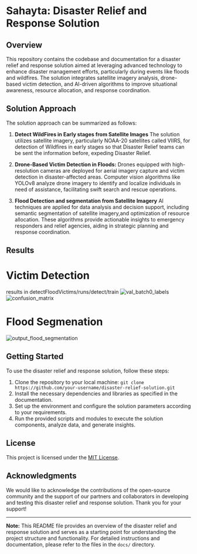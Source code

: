 # Sahayta: Disaster Relief and Response Solution

## Overview
This repository contains the codebase and documentation for a disaster relief and response solution aimed at leveraging advanced technology to enhance disaster management efforts, particularly during events like floods and wildfires. The solution integrates satellite imagery analysis, drone-based victim detection, and AI-driven algorithms to improve situational awareness, resource allocation, and response coordination.

## Solution Approach
The solution approach can be summarized as follows:

1. **Detect WildFires in Early stages from Satellite Images** The solution utilizes satellite imagery, particularly NOAA-20 satellites called VIIRS, for detection of Wildfires in early stages so that Disaster Relief teams can be sent the information before, expeding Disaster Relief.

2. **Drone-Based Victim Detection in Floods:** Drones equipped with high-resolution cameras are deployed for aerial imagery capture and victim detection in disaster-affected areas. Computer vision algorithms like YOLOv8 analyze drone imagery to identify and localize individuals in need of assistance, facilitating swift search and rescue operations.

3. **Flood Detection and segmentation from Satellite Imagery** AI techniques are applied for data analysis and decision support, including semantic segmentation of satellite imagery,and optimization of resource allocation. These algorithms provide actionable insights to emergency responders and relief agencies, aiding in strategic planning and response coordination.

## Results
# Victim Detection 
results in detectFloodVictims/runs/detect/train
![val_batch0_labels](https://github.com/MonaTheDon/Sahayta/assets/104318895/580296fc-d254-48a8-ba34-1fafa5567278)
![confusion_matrix](https://github.com/MonaTheDon/Sahayta/assets/104318895/7fb73624-fa59-4dd5-8d81-52b474f2d32f)

# Flood Segmenation
![output_flood_segmentation](https://github.com/MonaTheDon/Sahayta/assets/104318895/d7977e64-f08f-48f5-9788-05c75e61388a)


## Getting Started
To use the disaster relief and response solution, follow these steps:

1. Clone the repository to your local machine: `git clone https://github.com/your-username/disaster-relief-solution.git`
2. Install the necessary dependencies and libraries as specified in the documentation.
3. Set up the environment and configure the solution parameters according to your requirements.
4. Run the provided scripts and modules to execute the solution components, analyze data, and generate insights.


## License
This project is licensed under the [MIT License](LICENSE).

## Acknowledgments
We would like to acknowledge the contributions of the open-source community and the support of our partners and collaborators in developing and testing this disaster relief and response solution. Thank you for your support!

---
**Note:** This README file provides an overview of the disaster relief and response solution and serves as a starting point for understanding the project structure and functionality. For detailed instructions and documentation, please refer to the files in the `docs/` directory.
